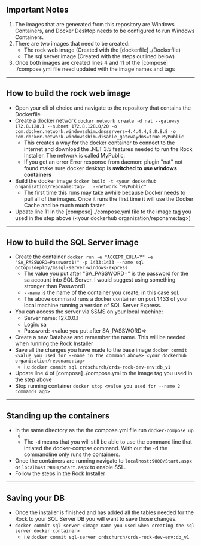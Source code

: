 ## Important Notes

1. The images that are generated from this repository are Windows Containers, and Docker Desktop needs to be configured to run Windows Containers.
2. There are two images that need to be created:
    - The rock web image (Created with the [dockerfile] ./Dockerfile)
    - The sql server image (Created with the steps outlined below)
3. Once both images are created lines 4 and 11 of the [compose] ./compose.yml file need updated with the image names and tags
---
## How to build the rock web image

- Open your cli of choice and navigate to the repository that contains the Dockerfile
- Create a docker network 
`docker network create -d nat --gateway 172.8.128.1 --subnet 172.8.128.0/20 -o com.docker.network.windowsshim.dnsservers=4.4.4.4,8.8.8.8 -o com.docker.network.windowsshim.disable_gatewaydns=true MyPublic`
    - This creates a way for the docker container to connect to the internet and download the .NET 3.5 features needed to run the Rock Installer. The network is called MyPublic.
    - If you get an error Error response from daemon: plugin "nat" not found make sure docker desktop is **switched to use windows containers**
- Build the docker image `docker build -t <your dockerhub organization/reponame:tag> . --network "MyPublic"`
    - The first time this runs may take awhile because Docker needs to pull all of the images. Once it runs the first time it will use the Docker Cache and be much much faster.
- Update line 11 in the [compose] ./compose.yml file to the image tag you used in the step above (<your dockerhub organization/reponame:tag>)
---
## How to build the SQL Server image

- Create the container `docker run -e "ACCEPT_EULA=Y" -e "SA_PASSWORD=Password1!" -p 1433:1433 --name sql octopusdeploy/mssql-server-windows-express`
    - The value you put after "SA_PASSWORD=" is the password for the sa account into SQL Server. I would suggest using something stronger than Password1.
    - `--name` is the name of the container you create, in this case sql.
    - The above command runs a docker container on port 1433 of your local machine running a version of SQL Server Express.
- You can access the server via SSMS on your local machine:
     - Server name: 127.0.0.1
     - Login: sa
     - Password: <value you put after SA_PASSWORD=> 
- Create a new Database and remember the name. This will be needed when running the Rock Installer
- Save all the changes you have made to the base image `docker commit <value you used for --name in the command above> <your dockerhub organization/reponame:tag>`
    * i.e `docker commit sql crdschurch/crds-rock-dev-env:db_v1`
- Update line 4 of [compose] ./compose.yml to the image tag you used in the step above
- Stop running container `docker stop <value you used for --name 2 commands ago>`
---
## Standing up the containers

- In the same directory as the the compose.yml file run `docker-compose up -d`
    - The `-d` means that you will still be able to use the command line that intiated the docker-compse command. With out the -d the commandline only runs the containers.
- Once the containers are running navigate to `localhost:9000/Start.aspx` or `localhost:9001/Start.aspx` to enable SSL.
- Follow the steps in the Rock Installer
---
## Saving your DB

- Once the installer is finished and has added all the tables needed for the Rock to your SQL Server DB you will want to save those changes. 
- `docker commit sql-server <image name you used when creating the sql server docker container>`
    * i.e `docker commit sql-server crdschurch/crds-rock-dev-env:db_v1`
